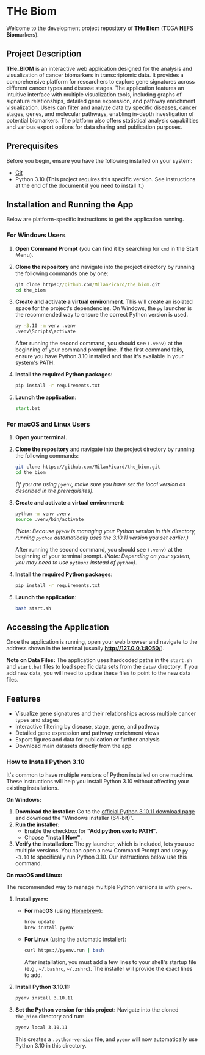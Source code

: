 # THe Biom
Welcome to the development project repository of **THe Biom** (**T**CGA **H**EFS **Biom**arkers).

## Project Description

**THe_BIOM** is an interactive web application designed for the analysis and visualization of cancer biomarkers in transcriptomic data. It provides a comprehensive platform for researchers to explore gene signatures across different cancer types and disease stages. The application features an intuitive interface with multiple visualization tools, including graphs of signature relationships, detailed gene expression, and pathway enrichment visualization. Users can filter and analyze data by specific diseases, cancer stages, genes, and molecular pathways, enabling in-depth investigation of potential biomarkers. The platform also offers statistical analysis capabilities and various export options for data sharing and publication purposes.

## Prerequisites
Before you begin, ensure you have the following installed on your system:
- [Git](https://git-scm.com/downloads/)
- Python 3.10 (This project requires this specific version. See instructions at the end of the document if you need to install it.)

## Installation and Running the App

Below are platform-specific instructions to get the application running.

### For Windows Users

1.  **Open Command Prompt** (you can find it by searching for `cmd` in the Start Menu).

2.  **Clone the repository** and navigate into the project directory by running the following commands one by one:
    ```cmd
    git clone https://github.com/MilanPicard/the_biom.git
    cd the_biom
    ```

3.  **Create and activate a virtual environment**. This will create an isolated space for the project's dependencies. On Windows, the `py` launcher is the recommended way to ensure the correct Python version is used.
    ```cmd
    py -3.10 -m venv .venv
    .venv\Scripts\activate
    ```
    After running the second command, you should see `(.venv)` at the beginning of your command prompt line. If the first command fails, ensure you have Python 3.10 installed and that it's available in your system's PATH.

4.  **Install the required Python packages**:
    ```cmd
    pip install -r requirements.txt
    ```

5.  **Launch the application**:
    ```cmd
    start.bat
    ```

### For macOS and Linux Users

1.  **Open your terminal**.

2.  **Clone the repository** and navigate into the project directory by running the following commands:
    ```bash
    git clone https://github.com/MilanPicard/the_biom.git
    cd the_biom
    ```
    *(If you are using `pyenv`, make sure you have set the local version as described in the prerequisites).*

3.  **Create and activate a virtual environment**:
    ```bash
    python -m venv .venv
    source .venv/bin/activate
    ```
    *(Note: Because `pyenv` is managing your Python version in this directory, running `python` automatically uses the 3.10.11 version you set earlier.)*

    After running the second command, you should see `(.venv)` at the beginning of your terminal prompt.
    *(Note: Depending on your system, you may need to use `python3` instead of `python`)*.

4.  **Install the required Python packages**:
    ```bash
    pip install -r requirements.txt
    ```

5.  **Launch the application**:
    ```bash
    bash start.sh
    ```

## Accessing the Application
Once the application is running, open your web browser and navigate to the address shown in the terminal (usually **http://127.0.0.1:8050/**).

**Note on Data Files:** The application uses hardcoded paths in the `start.sh` and `start.bat` files to load specific data sets from the `data/` directory. If you add new data, you will need to update these files to point to the new data files.


## Features
- Visualize gene signatures and their relationships across multiple cancer types and stages
- Interactive filtering by disease, stage, gene, and pathway
- Detailed gene expression and pathway enrichment views
- Export figures and data for publication or further analysis
- Download main datasets directly from the app

### How to Install Python 3.10
It's common to have multiple versions of Python installed on one machine. These instructions will help you install Python 3.10 without affecting your existing installations.

**On Windows:**

1.  **Download the installer:** Go to the [official Python 3.10.11 download page](https://www.python.org/downloads/release/python-31011/) and download the "Windows installer (64-bit)".
2.  **Run the installer:**
    *   Enable the checkbox for **"Add python.exe to PATH"**.
    *   Choose **"Install Now"**.
3.  **Verify the installation:** The `py` launcher, which is included, lets you use multiple versions. You can open a new Command Prompt and use `py -3.10` to specifically run Python 3.10. Our instructions below use this command.

**On macOS and Linux:**

The recommended way to manage multiple Python versions is with `pyenv`.

1.  **Install `pyenv`:**
    *   **For macOS** (using [Homebrew](https://brew.sh/)):
        ```bash
        brew update
        brew install pyenv
        ```
    *   **For Linux** (using the automatic installer):
        ```bash
        curl https://pyenv.run | bash
        ```
        After installation, you must add a few lines to your shell's startup file (e.g., `~/.bashrc`, `~/.zshrc`). The installer will provide the exact lines to add.

2.  **Install Python 3.10.11:**
    ```bash
    pyenv install 3.10.11
    ```

3.  **Set the Python version for this project:** Navigate into the cloned `the_biom` directory and run:
    ```bash
    pyenv local 3.10.11
    ```
    This creates a `.python-version` file, and `pyenv` will now automatically use Python 3.10 in this directory.